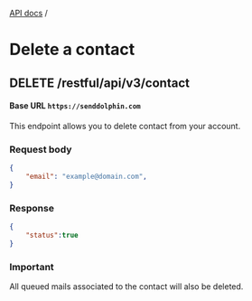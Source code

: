 [API docs](.) /

# Delete a contact

## **DELETE** /restful/api/v3/contact

#### Base URL `https://senddolphin.com`

This endpoint allows you to delete contact from your account.

### Request body

```json
{
    "email": "example@domain.com",
}
```

### Response

```json
{
    "status":true
}
```

### Important

All queued mails associated to the contact will also be deleted.

